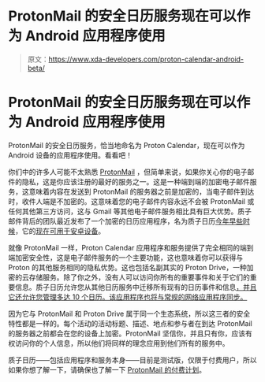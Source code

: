 # ProtonMail 的安全日历服务现在可以作为 Android 应用程序使用

> 原文：<https://www.xda-developers.com/proton-calendar-android-beta/>

# ProtonMail 的安全日历服务现在可以作为 Android 应用程序使用

ProtonMail 的安全日历服务，恰当地命名为 Proton Calendar，现在可以作为 Android 设备的应用程序使用。看看吧！

你们中的许多人可能不太熟悉 [ProtonMail](https://www.xda-developers.com/protonmail-android-app-open-source/) ，但简单来说，如果你关心你的电子邮件的隐私，这是你应该注册的最好的服务之一。这是一种端到端的加密电子邮件服务，这意味着内容在发送到 ProtonMail 的服务器之前是加密的，当电子邮件到达时，收件人端是不加密的。这意味着您的电子邮件内容永远不会被 ProtonMail 或任何其他第三方访问，这与 Gmail 等其他电子邮件服务相比具有巨大优势。质子邮件背后的团队最近发布了一个加密的日历应用程序，名为质子日历[今年早些时候](https://www.xda-developers.com/protoncalendar-beta-launched-web-only/)，它的[现在可用于安卓设备](https://protonmail.com/blog/calendar-android-beta/)。

就像 ProtonMail 一样，Proton Calendar 应用程序和服务提供了完全相同的端到端加密安全性，这是电子邮件服务的一个主要功能，这也意味着你可以获得与 Proton 的其他服务相同的隐私优势。这也包括名副其实的 Proton Drive，一种加密的云存储服务。除了你之外，没有人可以访问你所有的重要事件和关于它们的重要信息。质子日历允许您从其他日历服务中迁移所有现有的日历事件和信息[，并且它还允许您管理多达 10 个日历。该应用程序也将与常规的网络应用程序同步。](https://protonmail.com/support/knowledge-base/import-calendar-to-protoncalendar/)

因为它与 ProtonMail 和 Proton Drive 属于同一个生态系统，所以这三者的安全特性都是一样的。每个活动的活动标题、描述、地点和参与者在到达 ProtonMail 的服务器之前都会在您的设备上加密。ProtonMail 坚信你，并且只有你，应该有权访问你的个人信息，所以他们将同样的理念应用到他们所有的服务中。

质子日历——包括应用程序和服务本身——目前是测试版，仅限于付费用户，所以如果你想了解一下，请确保也了解一下 [ProtonMail 的付费计划](https://protonmail.com/support/knowledge-base/paid-plans/)。